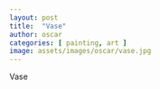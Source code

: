 ```yaml
---
layout: post
title:  "Vase"
author: oscar
categories: [ painting, art ]
image: assets/images/oscar/vase.jpg
---
```

Vase


